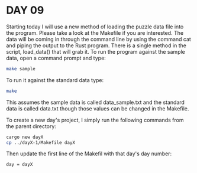 # DAY 09

Starting today I will use a new method of loading the puzzle data file into the program.  Please take a look at the Makefile if you are interested.  The data will be coming in through the command line by using the command cat and piping the output to the Rust program.  There is a single method in the script, load_data() that will grab it.  To run the program against the sample data, open a command prompt and type:
```bash
make sample
```
To run it against the standard data type:
```bash
make
```
This assumes the sample data is called data_sample.txt and the standard data is called data.txt though those values can be changed in the Makefile.

To create a new day's project, I simply run the following commands from the parent directory:
```bash
cargo new dayX
cp ../dayX-1/Makefile dayX
```
Then update the first line of the Makefil with that day's day number:
```bash
day = dayX
```